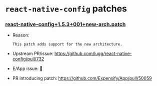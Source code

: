 # `react-native-config` patches

### [react-native-config+1.5.3+001+new-arch.patch](react-native-config+1.5.3+001+new-arch.patch)

- Reason:
  
    ```
    This patch adds support for the new architecture.
    ```
  
- Upstream PR/issue: https://github.com/lugg/react-native-config/pull/732
- E/App issue: 🛑
- PR introducing patch: https://github.com/Expensify/App/pull/50059